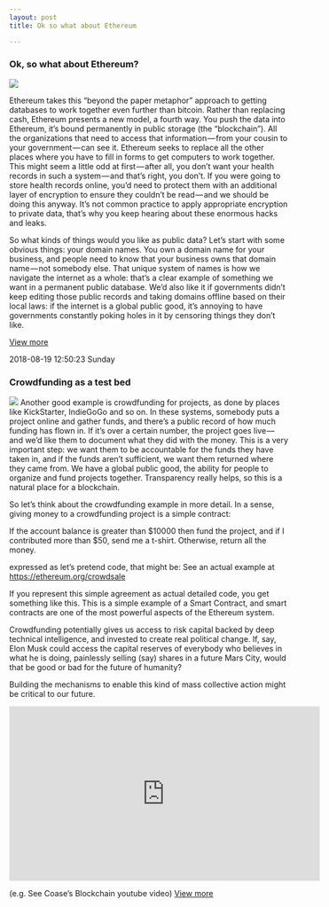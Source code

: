 ```yaml
---
layout: post
title: Ok so what about Ethereum

---
```



### Ok, so what about Ethereum?  
<img src="https://cdn-images-1.medium.com/max/800/1*eopPhYxSfvMSvIpPPRAzVA.png">

Ethereum takes this “beyond the paper metaphor” approach to getting databases to work together even further than bitcoin. Rather than replacing cash, Ethereum presents a new model, a fourth way. You push the data into Ethereum, it’s bound permanently in public storage (the “blockchain”). All the organizations that need to access that information — from your cousin to your government — can see it. Ethereum seeks to replace all the other places where you have to fill in forms to get computers to work together. This might seem a little odd at first — after all, you don’t want your health records in such a system — and that’s right, you don’t. If you were going to store health records online, you’d need to protect them with an additional layer of encryption to ensure they couldn’t be read — and we should be doing this anyway. It’s not common practice to apply appropriate encryption to private data, that’s why you keep hearing about these enormous hacks and leaks.

So what kinds of things would you like as public data? Let’s start with some obvious things: your domain names. You own a domain name for your business, and people need to know that your business owns that domain name — not somebody else. That unique system of names is how we navigate the internet as a whole: that’s a clear example of something we want in a permanent public database. We’d also like it if governments didn’t keep editing those public records and taking domains offline based on their local laws: if the internet is a global public good, it’s annoying to have governments constantly poking holes in it by censoring things they don’t like.

[View more](https://media.consensys.net/programmable-blockchains-in-context-ethereum-s-future-cd8451eb421e "View more")

2018-08-19 12:50:23 Sunday
### Crowdfunding as a test bed  
<img src="https://cdn-images-1.medium.com/max/800/1*ZkF0JFQvDdGIRCFunf_1Mg.png">
Another good example is crowdfunding for projects, as done by places like KickStarter, IndieGoGo and so on. In these systems, somebody puts a project online and gather funds, and there’s a public record of how much funding has flown in. If it’s over a certain number, the project goes live — and we’d like them to document what they did with the money. This is a very important step: we want them to be accountable for the funds they have taken in, and if the funds aren’t sufficient, we want them returned where they came from. We have a global public good, the ability for people to organize and fund projects together. Transparency really helps, so this is a natural place for a blockchain.

So let’s think about the crowdfunding example in more detail. In a sense, giving money to a crowdfunding project is a simple contract:

If the account balance is greater than $10000 then fund the project, and if I contributed more than $50, send me a t-shirt. Otherwise, return all the money.

expressed as let’s pretend code, that might be:
See an actual example at https://ethereum.org/crowdsale

If you represent this simple agreement as actual detailed code, you get something like this. This is a simple example of a Smart Contract, and smart contracts are one of the most powerful aspects of the Ethereum system.

Crowdfunding potentially gives us access to risk capital backed by deep technical intelligence, and invested to create real political change. If, say, Elon Musk could access the capital reserves of everybody who believes in what he is doing, painlessly selling (say) shares in a future Mars City, would that be good or bad for the future of humanity?

Building the mechanisms to enable this kind of mass collective action might be critical to our future.

<iframe width="560" height="315" src="https://www.youtube.com/embed/R44AdHVWPmk" frameborder="0" allow="autoplay; encrypted-media" allowfullscreen></iframe>

(e.g. See Coase’s Blockchain youtube video)
[View more](https://media.consensys.net/programmable-blockchains-in-context-ethereum-s-future-cd8451eb421e "View more")
